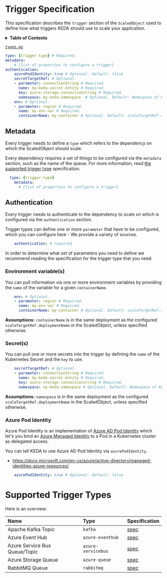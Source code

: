 # Trigger Specification

This specification describes the `trigger` section of the `ScaledObject` used to define how what triggers KEDA should use to scale your application.

<details>
  <summary><b>Table of Contents</b></summary>

- [Metadata](#metadata)
- [Authentication](#authentication)
    - [Environment variable(s)](#environment-variables)
    - [Secret(s)](#secrets)
    - [Azure Pod Identity](#azure-pod-identity)
- [Supported Trigger Typess](#supported-trigger-types)
</details>

[`types.go`](./../pkg/apis/keda/v1alpha1/types.go)

```yaml
type: {trigger-type} # Required.
metadata:
    # {list of properties to configure a trigger}
authentication:
    azurePodIdentity: true # Optional. Default: false
    secretTargetRef: # Optional.
    - parameter: connectionString # Required.
      name: my-keda-secret-entity # Required.
      key: azure-storage-connectionstring # Required.
      namespace: my-keda-namespace  # Optional. Default: Namespace of KEDA
    env: # Optional.
    - parameter: region # Required.
      name: my-env-var # Required.
      containerName: my-container # Optional. Default: scaleTargetRef.containerName of ScaledObject
```

## Metadata

Every trigger needs to define a `type` which refers to the dependency on which the ScaledObject should scale.

Every dependency requires a set of things to be configured via the `metadata` section, such as the name of the queue.
For more information, read [the supported trigger type](](#supported-trigger-types)) specification.

```yaml
  type: {trigger-type}
    metadata:
      # {list of properties to configure a trigger}
```

## Authentication

Every trigger needs to authenticate to the dependency to scale on which is configured via the `authentication` section.

Trigger types can define one or more `parameter` that have to be configured, which you can configure here - We provide a variety of sources.

```yaml
    authentication: # required
```

In order to determine what set of parameters you need to define we recommend reading the specification for the trigger type that you need.

### Environment variable(s)

You can pull information via one or more environment variables by providing the `name` of the variable for a given `containerName`.

```yaml
    env: # Optional.
    - parameter: region # Required.
      name: my-env-var # Required.
      containerName: my-container # Optional. Default: scaleTargetRef.containerName of ScaledObject
```

**Assumptions:** `containerName` is in the same deployment as the configured `scaleTargetRef.deploymentName` in the ScaledObject, unless specified otherwise.

### Secret(s)

You can pull one or more secrets into the trigger by defining the `name` of the Kubernetes Secret and the `key` to use.

```yaml
    secretTargetRef: # Optional.
    - parameter: connectionString # Required.
      name: my-keda-secret-entity # Required.
      key: azure-storage-connectionstring # Required.
      namespace: my-keda-namespace # Optional. Default: Namespace of KEDA
```
**Assumptions:** `namespace` is in the same deployment as the configured `scaleTargetRef.deploymentName` in the ScaledObject, unless specified otherwise.

### Azure Pod Identity

Azure Pod Identity is an implementation of [Azure AD Pod Identity](https://github.com/Azure/aad-pod-identity) which let's you bind an [Azure Managed Identity](https://docs.microsoft.com/en-us/azure/active-directory/managed-identities-azure-resources/) to a Pod in a Kubernetes cluster as delegated access.

You can tell KEDA to use Azure AD Pod Identity via `azurePodIdentity`.

 - https://docs.microsoft.com/en-us/azure/active-directory/managed-identities-azure-resources/
```yaml
    azurePodIdentity: true # Optional. Default: false
```

# Supported Trigger Types

Here is an overview:

| Name                          | Type               | Specification                             |
|:------------------------------|:-------------------|:------------------------------------------|
| Apache Kafka Topic            | `kafka`            | [spec](./triggers/apache-kafka-topic.md)  |
| Azure Event Hub               | `azure-eventhub`   | [spec](./triggers/azure-event-hub.md)     |
| Azure Service Bus Queue/Topic | `azure-servicebus` | [spec](./triggers/azure-service-bus.md)   |
| Azure Storage Queue           | `azure-queue`      | [spec](./triggers/azure-storage-queue.md) |
| RabbitMQ Queue                | `rabbitmq`         | [spec](./triggers/rabbit-mq-queue.md)     |
